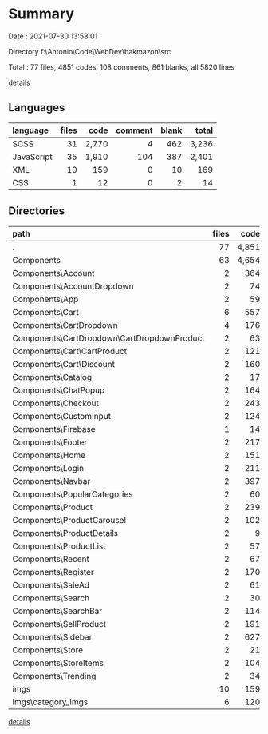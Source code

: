 # Summary

Date : 2021-07-30 13:58:01

Directory f:\Antonio\Code\WebDev\bakmazon\src

Total : 77 files,  4851 codes, 108 comments, 861 blanks, all 5820 lines

[details](details.md)

## Languages
| language | files | code | comment | blank | total |
| :--- | ---: | ---: | ---: | ---: | ---: |
| SCSS | 31 | 2,770 | 4 | 462 | 3,236 |
| JavaScript | 35 | 1,910 | 104 | 387 | 2,401 |
| XML | 10 | 159 | 0 | 10 | 169 |
| CSS | 1 | 12 | 0 | 2 | 14 |

## Directories
| path | files | code | comment | blank | total |
| :--- | ---: | ---: | ---: | ---: | ---: |
| . | 77 | 4,851 | 108 | 861 | 5,820 |
| Components | 63 | 4,654 | 101 | 843 | 5,598 |
| Components\Account | 2 | 364 | 6 | 63 | 433 |
| Components\AccountDropdown | 2 | 74 | 1 | 13 | 88 |
| Components\App | 2 | 59 | 0 | 7 | 66 |
| Components\Cart | 6 | 557 | 11 | 102 | 670 |
| Components\CartDropdown | 4 | 176 | 6 | 34 | 216 |
| Components\CartDropdown\CartDropdownProduct | 2 | 63 | 0 | 11 | 74 |
| Components\Cart\CartProduct | 2 | 121 | 3 | 25 | 149 |
| Components\Cart\Discount | 2 | 160 | 1 | 25 | 186 |
| Components\Catalog | 2 | 17 | 0 | 4 | 21 |
| Components\ChatPopup | 2 | 164 | 2 | 30 | 196 |
| Components\Checkout | 2 | 243 | 6 | 45 | 294 |
| Components\CustomInput | 2 | 124 | 3 | 29 | 156 |
| Components\Firebase | 1 | 14 | 0 | 3 | 17 |
| Components\Footer | 2 | 217 | 0 | 33 | 250 |
| Components\Home | 2 | 151 | 4 | 27 | 182 |
| Components\Login | 2 | 211 | 3 | 43 | 257 |
| Components\Navbar | 2 | 397 | 3 | 71 | 471 |
| Components\PopularCategories | 2 | 60 | 1 | 13 | 74 |
| Components\Product | 2 | 239 | 8 | 51 | 298 |
| Components\ProductCarousel | 2 | 102 | 5 | 22 | 129 |
| Components\ProductDetails | 2 | 9 | 0 | 5 | 14 |
| Components\ProductList | 2 | 57 | 7 | 13 | 77 |
| Components\Recent | 2 | 67 | 0 | 8 | 75 |
| Components\Register | 2 | 170 | 9 | 38 | 217 |
| Components\SaleAd | 2 | 61 | 0 | 9 | 70 |
| Components\Search | 2 | 30 | 3 | 9 | 42 |
| Components\SearchBar | 2 | 114 | 5 | 27 | 146 |
| Components\SellProduct | 2 | 191 | 7 | 34 | 232 |
| Components\Sidebar | 2 | 627 | 8 | 70 | 705 |
| Components\Store | 2 | 21 | 0 | 6 | 27 |
| Components\StoreItems | 2 | 104 | 3 | 26 | 133 |
| Components\Trending | 2 | 34 | 0 | 8 | 42 |
| imgs | 10 | 159 | 0 | 10 | 169 |
| imgs\category_imgs | 6 | 120 | 0 | 6 | 126 |

[details](details.md)